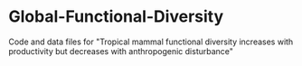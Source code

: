 # Global-Functional-Diversity
Code and data files for "Tropical mammal functional diversity increases with productivity but decreases with anthropogenic disturbance"
